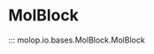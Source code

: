 <!--
 * @Author: TMJ
 * @Date: 2024-02-17 15:17:37
 * @LastEditors: TMJ
 * @LastEditTime: 2024-02-25 16:00:20
 * @Description: 请填写简介
-->
# MolBlock

::: molop.io.bases.MolBlock.MolBlock